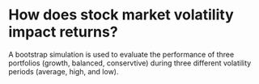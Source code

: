 # How does stock market volatility impact returns?

A bootstrap simulation is used to evaluate the performance of three portfolios (growth, balanced, conservtive) during three different volatility periods (average, high, and low).
